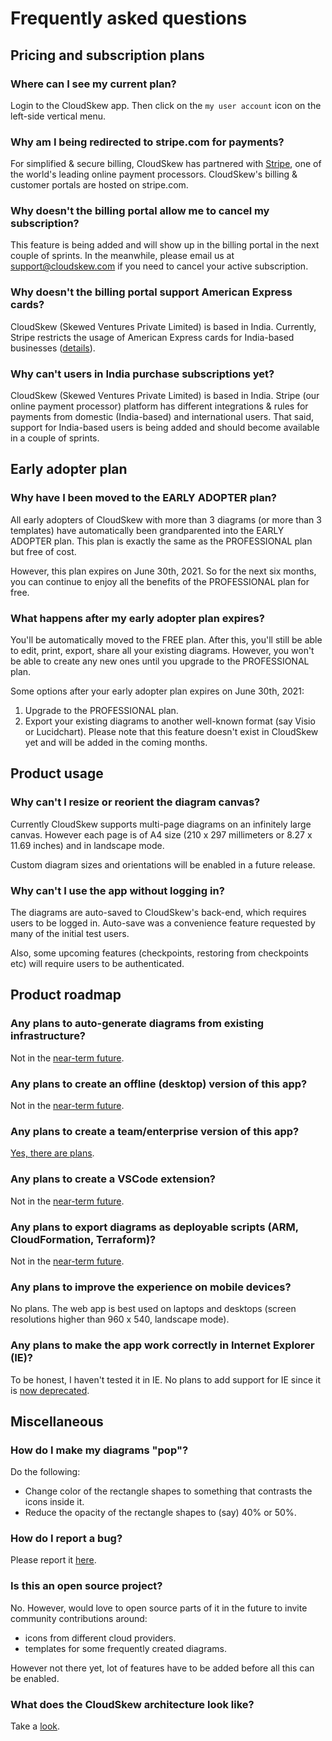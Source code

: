 # Frequently asked questions

## Pricing and subscription plans

### Where can I see my current plan?

Login to the CloudSkew app. Then click on the `my user account` icon on the left-side vertical menu.

### Why am I being redirected to stripe.com for payments?

For simplified & secure billing, CloudSkew has partnered with [Stripe](https://www.stripe.com/), one of the world's leading online payment processors. CloudSkew's billing & customer portals are hosted on stripe.com.

### Why doesn't the billing portal allow me to cancel my subscription?

This feature is being added and will show up in the billing portal in the next couple of sprints. In the meanwhile, please email us at support@cloudskew.com if you need to cancel your active subscription.

### Why doesn't the billing portal support American Express cards?

CloudSkew (Skewed Ventures Private Limited) is based in India. Currently, Stripe restricts the usage of American Express cards for India-based businesses ([details](https://support.stripe.com/questions/american-express-card-support-for-india-based-businesses)).

### Why can't users in India purchase subscriptions yet?

CloudSkew (Skewed Ventures Private Limited) is based in India. Stripe (our online payment processor) platform has different integrations & rules for payments from domestic (India-based) and international users. That said, support for India-based users is being added and should become available in a couple of sprints.

## Early adopter plan

### Why have I been moved to the EARLY ADOPTER plan?

All early adopters of CloudSkew with more than 3 diagrams (or more than 3 templates) have automatically been grandparented into the EARLY ADOPTER plan. This plan is exactly the same as the PROFESSIONAL plan but free of cost.

However, this plan expires on June 30th, 2021. So for the next six months, you can continue to enjoy all the benefits of the PROFESSIONAL plan for free.

### What happens after my early adopter plan expires?

You'll be automatically moved to the FREE plan. After this, you'll still be able to edit, print, export, share all your existing diagrams. However, you won't be able to create any new ones until you upgrade to the PROFESSIONAL plan.

Some options after your early adopter plan expires on June 30th, 2021:

  1. Upgrade to the PROFESSIONAL plan.
  2. Export your existing diagrams to another well-known format (say Visio or Lucidchart). Please note that this feature doesn't exist in CloudSkew yet and will be added in the coming months.

## Product usage

### Why can't I resize or reorient the diagram canvas?

Currently CloudSkew supports multi-page diagrams on an infinitely large canvas. However each page is of A4 size (210 x 297 millimeters or 8.27 x 11.69 inches) and in landscape mode.

Custom diagram sizes and orientations will be enabled in a future release.

### Why can't I use the app without logging in?

The diagrams are auto-saved to CloudSkew's back-end, which requires users to be logged in. Auto-save was a convenience feature requested by many of the initial test users.

Also, some upcoming features (checkpoints, restoring from checkpoints etc) will require users to be authenticated.

## Product roadmap

### Any plans to auto-generate diagrams from existing infrastructure?

Not in the [near-term future](./features.md#planned-features).

### Any plans to create an offline (desktop) version of this app?

Not in the [near-term future](./features.md#planned-features).

### Any plans to create a team/enterprise version of this app?

[Yes, there are plans](./features.md#planned-features).

### Any plans to create a VSCode extension?

Not in the [near-term future](./features.md#planned-features).

### Any plans to export diagrams as deployable scripts (ARM, CloudFormation, Terraform)?

Not in the [near-term future](./features.md#planned-features).

### Any plans to improve the experience on mobile devices?

No plans. The web app is best used on laptops and desktops (screen resolutions higher than 960 x 540, landscape mode).

### Any plans to make the app work correctly in Internet Explorer (IE)?

To be honest, I haven't tested it in IE. No plans to add support for IE since it is [now deprecated](https://support.microsoft.com/en-in/help/17454/lifecycle-faq-internet-explorer).

## Miscellaneous

### How do I make my diagrams "pop"?

Do the following:

* Change color of the rectangle shapes to something that contrasts the icons inside it.
* Reduce the opacity of the rectangle shapes to (say) 40% or 50%.

### How do I report a bug?

Please report it [here](https://github.com/cloudskew/cloudskew/issues/new/choose).

### Is this an open source project?

No. However, would love to open source parts of it in the future to invite community contributions around:

* icons from different cloud providers.
* templates for some frequently created diagrams.

However not there yet, lot of features have to be added before all this can be enabled.

### What does the CloudSkew architecture look like?

Take a [look](../about/cloudskew-architecture.md).
